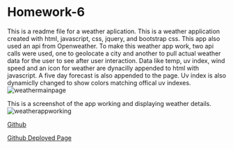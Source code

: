 # Homework-6
This is a readme file for a weather aplication. This is a weather application created with html, javascript, css, jquery, and bootstrap css.
This app also used an api from Openweather. To make this weather app work, two api calls were used, one to geolocate a city and another to pull actual weather data for the user to see after user interaction. Data like temp, uv index, wind speed and an icon for weather are dynacilly appended to html with javascript. A five day forecast is also appended to the page. Uv index is also dynamiclly changed to show colors matching offical uv indexes.
<image src="./images/weather base.jpg" alt=weathermainpage>

This is a screenshot of the app working and displaying weather details.
<image src="./images/weather api working.jpg" alt=weatherappworking>

<p><a href="https://github.com/ArmandoUg/Homework-6">Github</a></p>
<p><a href="https://armandoug.github.io/Homework-6/">Github Deployed Page</a></p>
